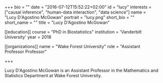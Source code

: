 +++
bio = ""
date = "2016-07-12T15:52:22+02:00"
id = "lucy"
interests = ["causal inference", "human-data interaction", "data science"]
name = "Lucy D'Agostino McGowan"
portrait = "lucy.png"
short_bio = ""
short_name = ""
title = "Lucy D'Agostino McGowan"

[[education]]
    course = "PhD in Biostatistics"
    institution = 'Vanderbilt University'
    year = 2018

[[organizations]]
    name = "Wake Forest University"
    role = "Assistant Professor Professor"

+++

Lucy D'Agostino McGowan is an Assistant Professor in the Mathematics and Statistics Department at Wake Forest University.